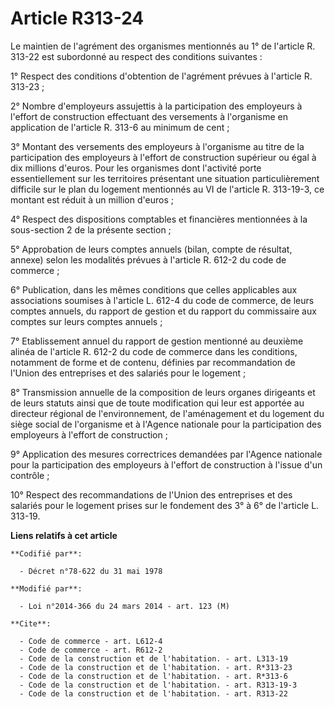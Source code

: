 # Article R313-24

Le maintien de l'agrément des organismes mentionnés au 1° de l'article R. 313-22 est subordonné au respect des conditions
suivantes : 

1° Respect des conditions d'obtention de l'agrément prévues à l'article R. 313-23 ; 

2° Nombre d'employeurs assujettis à la participation des employeurs à l'effort de construction effectuant des versements à
l'organisme en application de l'article R. 313-6 au minimum de cent ; 

3° Montant des versements des employeurs à l'organisme au titre de la participation des employeurs à l'effort de construction
supérieur ou égal à dix millions d'euros. Pour les organismes dont l'activité porte essentiellement sur les territoires
présentant une situation particulièrement difficile sur le plan du logement mentionnés au VI de l'article R. 313-19-3, ce
montant est réduit à un million d'euros ; 

4° Respect des dispositions comptables et financières mentionnées à la sous-section 2 de la présente section ; 

5° Approbation de leurs comptes annuels (bilan, compte de résultat, annexe) selon les modalités prévues à l'article R. 612-2
du code de commerce ; 

6° Publication, dans les mêmes conditions que celles applicables aux associations soumises à l'article L. 612-4 du code de
commerce, de leurs comptes annuels, du rapport de gestion et du rapport du commissaire aux comptes sur leurs comptes
annuels ; 

7° Etablissement annuel du rapport de gestion mentionné au deuxième alinéa de l'article R. 612-2 du code de commerce dans les
conditions, notamment de forme et de contenu, définies par recommandation de l'Union des entreprises et des salariés pour le
logement ; 

8° Transmission annuelle de la composition de leurs organes dirigeants et de leurs statuts ainsi que de toute modification
qui leur est apportée au directeur régional de l'environnement, de l'aménagement et du logement du siège social de
l'organisme et à l'Agence nationale pour la participation des employeurs à l'effort de construction ; 

9° Application des mesures correctrices demandées par l'Agence nationale pour la participation des employeurs à l'effort de
construction à l'issue d'un contrôle ; 

10° Respect des recommandations de l'Union des entreprises et des salariés pour le logement prises sur le fondement des 3° à
6° de l'article L. 313-19.

**Liens relatifs à cet article**

	**Codifié par**:

	  - Décret n°78-622 du 31 mai 1978

	**Modifié par**:

	  - Loi n°2014-366 du 24 mars 2014 - art. 123 (M)

	**Cite**:

	  - Code de commerce - art. L612-4
	  - Code de commerce - art. R612-2
	  - Code de la construction et de l'habitation. - art. L313-19
	  - Code de la construction et de l'habitation. - art. R*313-23
	  - Code de la construction et de l'habitation. - art. R*313-6
	  - Code de la construction et de l'habitation. - art. R313-19-3
	  - Code de la construction et de l'habitation. - art. R313-22
